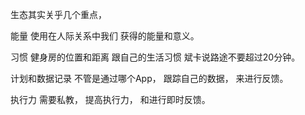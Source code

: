 ﻿生态其实关乎几个重点，

能量 
使用在人际关系中我们
获得的能量和意义。

习惯
健身房的位置和距离
跟自己的生活习惯
斌卡说路途不要超过20分钟。

计划和数据记录
不管是通过哪个App，
跟踪自己的数据，
来进行反馈。

执行力
需要私教，
提高执行力，
和进行即时反馈。